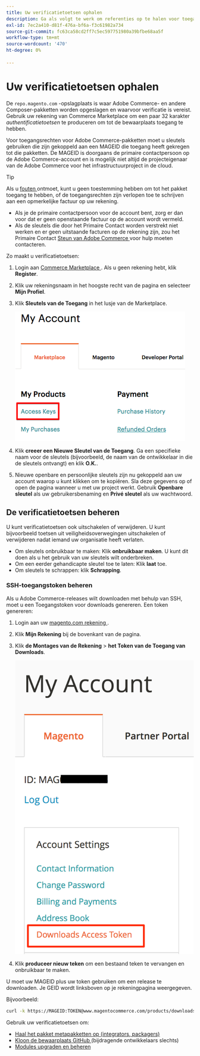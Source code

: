 ```yaml
---
title: Uw verificatietoetsen ophalen
description: Ga als volgt te werk om referenties op te halen voor toegang tot Adobe Commerce Composer-pakketten op repo.magento.com.
exl-id: 7ec2a410-d81f-476a-bf6a-f3c61982a734
source-git-commit: fc63ca58cd2ff7c5ec597751980a39bfbe68aa5f
workflow-type: tm+mt
source-wordcount: '470'
ht-degree: 0%

---
```


# Uw verificatietoetsen ophalen

De `repo.magento.com` -opslagplaats is waar Adobe Commerce- en andere Composer-pakketten worden opgeslagen en waarvoor verificatie is vereist. Gebruik uw rekening van Commerce Marketplace om een paar 32 karakter *authentificatietoetsen* te produceren om tot de bewaarplaats toegang te hebben.

Voor toegangsrechten voor Adobe Commerce-pakketten moet u sleutels gebruiken die zijn gekoppeld aan een MAGEID die toegang heeft gekregen tot die pakketten. De MAGEID is doorgaans de primaire contactpersoon op de Adobe Commerce-account en is mogelijk niet altijd de projecteigenaar van de Adobe Commerce voor het infrastructuurproject in de cloud.

>[!TIP]
>
>Als u [ fouten ](https://experienceleague.adobe.com/docs/commerce-knowledge-base/kb/troubleshooting/deployment/magento-commerce-cloud-repo-could-not-be-accessed-403-forbidden-or-404-not-found-error-when-deploying.html) ontmoet, kunt u geen toestemming hebben om tot het pakket toegang te hebben, of de toegangsrechten zijn verlopen toe te schrijven aan een opmerkelijke factuur op uw rekening.
>
>* Als je de primaire contactpersoon voor de account bent, zorg er dan voor dat er geen openstaande factuur op de account wordt vermeld.
>* Als de sleutels die door het Primaire Contact worden verstrekt niet werken en er geen uitstaande facturen op de rekening zijn, zou het Primaire Contact [ Steun van Adobe Commerce ](https://experienceleague.adobe.com/docs/commerce-knowledge-base/kb/help-center-guide/magento-help-center-user-guide.html#submit-ticket) voor hulp moeten contacteren.

Zo maakt u verificatietoetsen:

1. Login aan [ Commerce Marketplace ](https://commercemarketplace.adobe.com/). Als u geen rekening hebt, klik **Register**.

1. Klik uw rekeningsnaam in het hoogste recht van de pagina en selecteer **Mijn Profiel**.

1. Klik **Sleutels van de Toegang** in het lusje van de Marketplace.

   ![ krijgt uw veilige toegangstoetsen op Commerce Marketplace ](../../assets/installation/cloud_access-key.png)

1. Klik **creeer een Nieuwe Sleutel van de Toegang**. Ga een specifieke naam voor de sleutels (bijvoorbeeld, de naam van de ontwikkelaar in die de sleutels ontvangt) en klik **O.K.**.

1. Nieuwe openbare en persoonlijke sleutels zijn nu gekoppeld aan uw account waarop u kunt klikken om te kopiëren. Sla deze gegevens op of open de pagina wanneer u met uw project werkt. Gebruik **Openbare sleutel** als uw gebruikersbenaming en **Privé sleutel** als uw wachtwoord.

## De verificatietoetsen beheren

U kunt verificatietoetsen ook uitschakelen of verwijderen. U kunt bijvoorbeeld toetsen uit veiligheidsoverwegingen uitschakelen of verwijderen nadat iemand uw organisatie heeft verlaten.

* Om sleutels onbruikbaar te maken: Klik **onbruikbaar maken**. U kunt dit doen als u het gebruik van uw sleutels wilt onderbreken.
* Om een eerder gehandicapte sleutel toe te laten: Klik **laat** toe.
* Om sleutels te schrappen: klik **Schrapping**.

### SSH-toegangstoken beheren

Als u Adobe Commerce-releases wilt downloaden met behulp van SSH, moet u een Toegangstoken voor downloads genereren. Een token genereren:

1. Login aan uw [ magento.com rekening ](https://account.magento.com/customer/account/login).
1. Klik **Mijn Rekening** bij de bovenkant van de pagina.
1. Klik **de Montages van de Rekening** > **het Token van de Toegang van Downloads**.

   ![ heb toegang tot uw sleutels ](../../assets/installation/connect_keys1.png)

1. Klik **produceer nieuw teken** om een bestaand teken te vervangen en onbruikbaar te maken.

U moet uw MAGEID plus uw token gebruiken om een release te downloaden. Je GEID wordt linksboven op je rekeningpagina weergegeven.

Bijvoorbeeld:

```bash
curl -k https://MAGEID:TOKEN@www.magentocommerce.com/products/downloads/info/help
```

Gebruik uw verificatietoetsen om:

* [Haal het pakket metapakketten op (integrators, packagers)](../composer.md)
* [ Kloon de bewaarplaats GitHub ](https://developer.adobe.com/commerce/contributor/guides/install/clone-repository/) (bijdragende ontwikkelaars slechts)
* [Modules upgraden en beheren](../../upgrade/modules/upgrade.md)
